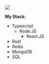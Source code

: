 ![](https://imgur.com/O2Uv5Bw.png)

**My Stack:**
- Typescript 
  - Node.JS
    - React.JS
- Rust
- Redis
- MongoDB
- SQL
